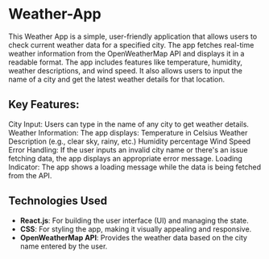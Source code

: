 # Weather-App
This Weather App is a simple, user-friendly application that allows users to check current weather data for a specified city. The app fetches real-time weather information from the OpenWeatherMap API and displays it in a readable format. The app includes features like temperature, humidity, weather descriptions, and wind speed. It also allows users to input the name of a city and get the latest weather details for that location.

## Key Features:

City Input: Users can type in the name of any city to get weather details.
Weather Information: The app displays:
Temperature in Celsius
Weather Description (e.g., clear sky, rainy, etc.)
Humidity percentage
Wind Speed
Error Handling: If the user inputs an invalid city name or there's an issue fetching data, the app displays an appropriate error message.
Loading Indicator: The app shows a loading message while the data is being fetched from the API.

## Technologies Used

- **React.js**: For building the user interface (UI) and managing the state.  
- **CSS**: For styling the app, making it visually appealing and responsive.  
- **OpenWeatherMap API**: Provides the weather data based on the city name entered by the user.
